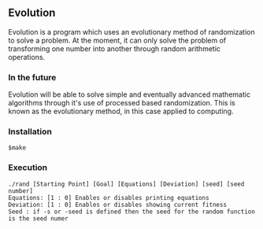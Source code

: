 ## Evolution

Evolution is a program which uses an evolutionary method of randomization to solve a problem. At the moment, it can only solve the problem of 
transforming one number into another through random arithmetic operations.

### In the future

Evolution will be able to solve simple and eventually advanced mathematic algorithms through it's use of processed based randomization.
This is known as the evolutionary method, in this case applied to computing.

### Installation
 	$make 
### Execution
	./rand [Starting Point] [Goal] [Equations] [Deviation] [seed] [seed number]
	Equations: [1 : 0] Enables or disables printing equations
	Deviation: [1 : 0] Enables or disables showing current fitness
	Seed : if -s or -seed is defined then the seed for the random function is the seed numer
